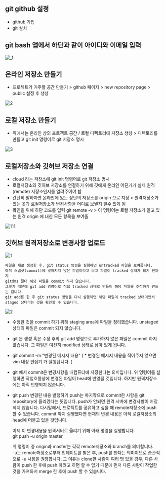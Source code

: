 ## git github 설정
  - github 가입
  - git 설치 
  
## git bash 앱에서 하단과 같이 아이디와 이메일 입력 


![_1](https://user-images.githubusercontent.com/13567708/41658854-ac31240e-74d2-11e8-8f19-302f307055cb.png)



## 온라인 저장소 만들기
  - 프로젝트가 거주할 공간 만들기 > github 페이지 > new repository page > public 설정 후 생성
  
  
![2](https://user-images.githubusercontent.com/13567708/41658858-adeb303c-74d2-11e8-83a0-96862542e9a3.png)



## 로컬 저장소 만들기
  - 위에서는 온라인 상의 프로젝트 공간 / 로컬 디렉토리에 저장소 생성 > 디렉토리를 만들고 git init 명령어로
    git 저장소 명시
    
    
![3](https://user-images.githubusercontent.com/13567708/41658861-b02dc490-74d2-11e8-8a1a-1aff98d5ace7.png)


## 로컬저장소와 깃허브 저장소 연결
   - cloud 라는 저장소에 git init 명령어로 git 저장소 명시
   - 로컬저장소와 깃허브 저장소를 연결하기 위해 깃에게 온라인 어딘가가 실제 원격(remote) 저장소인지를 알려주어야 함
   - 간단히 말하자면 온라인에 있는 상단의 저장소를 origin 으로 지정 > 원격저장소가 있는 곳과 로컬저장소가 변경사항을 어디로 보낼지 알수 있게 됨
   - 확인을 위해 하단 코드를 입력
      git remote -v  >  이 명령어는 로컬 저장소가 알고 있는 원격 origin 에 대한 모든 항목을 보여줌
      
      
![111](https://user-images.githubusercontent.com/13567708/41658991-0ab6616a-74d3-11e8-9eba-ccfbf01a4038.png)


## 깃허브 원격저장소로 변경사항 업로드 

![1](https://user-images.githubusercontent.com/13567708/41658992-0ae4c28a-74d3-11e8-8e3a-d2fdf0460474.png)
~~~
파일을 새로 생성한 후, git status 명령을 실행하면 untracked 파일을 보여줍니다. 
아직 스냅샷(commit)에 넣어지지 않은 파일이라고 보고 파일이 tracked 상태가 되기 전까지 
gitdms 절대 해당 파일을 commit 하지 않습니다.  
그렇기 때문에 git add 명령어로 직접 tracked 상태로 만들어 해당 파일을 추적하게 만드는 겁니다. 
git add를 한 후 git status 명령을 다시 실행하면 해당 파일이 tracked 상태이면서 staged 상태라는 것을 확인할 수 있습니다.
~~~
      
      
![2](https://user-images.githubusercontent.com/13567708/41658993-0b14311e-74d3-11e8-9ba5-95dac6c10c77.png)


   - 수정한 것을 commit 하기 위해 staging area에 파일을 정리했습니다. 
     unstaged 상태의 파일은 commit 되지 않습니다.  

   - git 은 생성 혹은 수정 후의 git add 명령으로 추가하지 않은 파일은 commit 하지 않습니다. 
     그 파일은 여전히 modified 상태로 남아 있게 됩니다. 

   - git commit -m "변경된 메시지 내용" 
     ( * 변경된 메시지 내용을 적어주지 않으면 vim 내장 편집기 가 실행됩니다. )  

   - git 에서 commit은 변경사항을 내컴퓨터에 저장한다는 의미입니다. 
     위 명령어를 실행하면 작업흐름상에 변경된 파일이 head에 반영될 것입니다. 
     하지만 원격저장소에는 아직 반영되지 않습니다.  

   - git push 변경된 내용 발행하기 
     push는 마지막으로 commit한 사항을 git repository에 올리겠다는 뜻입니다. 
     push가 안되면 원격 서버에 변경사항이 저장되지 않습니다. 
     다시말해서, 프로젝트를 공유하고 싶을 때 remote저장소에 push 할 수 있습니다. 
     commit 까지 실행했다면 현재의 변경 내용은 아직 로컬저장소의 head에 머물고 있을 것입니다. 

     이제 이 변경내용을 원격서버로 올리기 위해 아래 명령을 실행합니다.  
     git push -u origin master 

     위 명령어 중 origin과 master는 각각 remote저장소와 branch를 의미합니다.  
     -u는 remote저장소로부터 업데이트를 받은 후, push를 한다는 의미이므로 습관적으로 -u 사용을 권장합니다. 
     그 이유는 clone한 사람이 여러 명 있을 경우, 다른 사람이 push 한 후에 push 하려고 하면 할 수 없기 때문에 
     먼저 다른 사람이 작업한 것을 가져와서 merge 한 후에 push 할 수 있습니다.
